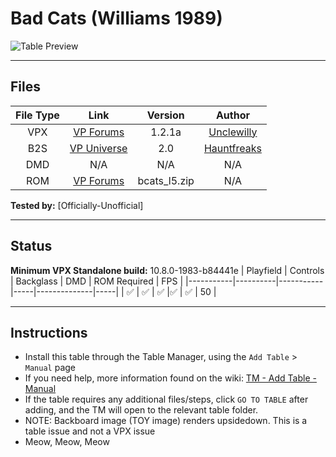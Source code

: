 ﻿# Bad Cats (Williams 1989)

![Table Preview](../../images/vpx-badcats-preview.png)

---

## Files
| File Type | Link | Version | Author |
|:---------:|:----:|:-------:|:------:|
| VPX | [VP Forums](https://www.vpforums.org/index.php?app=downloads&showfile=12401) | 1.2.1a | [Unclewilly](https://www.vpforums.org/index.php?s=582515d2c70108c6e0b0ff449083190c&showuser=12) |
| B2S | [VP Universe](https://vpuniverse.com/files/file/17478-bad-cats-williams-1989-b2s-authentic/) | 2.0 | [Hauntfreaks](https://vpuniverse.com/profile/5216-hauntfreaks/) |
| DMD | N/A | N/A | N/A |
| ROM | [VP Forums](https://www.vpforums.org/index.php?app=downloads&showfile=931) | bcats_l5.zip | N/A |

**Tested by:** [Officially-Unofficial]

---

## Status 
**Minimum VPX Standalone build:** 10.8.0-1983-b84441e
| Playfield | Controls | Backglass | DMD | ROM Required | FPS | 
|-----------|----------|-----------|-----|--------------|-----|
| :white_check_mark: | :white_check_mark: | :white_check_mark: |:white_check_mark: | :white_check_mark: | 50 |

---

## Instructions

- Install this table through the Table Manager, using the `Add Table` > `Manual` page
- If you need help, more information found on the wiki: [TM - Add Table - Manual](https://github.com/LegendsUnchained/vpx-standalone-alp4k/wiki/%5B04%5D-%F0%9F%A7%A1-TM-%E2%80%90-Other-Features#add-table---manual)
- If the table requires any additional files/steps, click `GO TO TABLE` after adding, and the TM will open to the relevant table folder.
- NOTE: Backboard image (TOY image) renders upsidedown.  This is a table issue and not a VPX issue
- Meow, Meow, Meow

